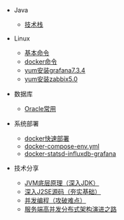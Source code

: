 * Java
  * [技术栈](java/技术栈.md)

* Linux
  * [基本命令](linux/基本命令.md)
  * [docker命令](linux/docker命令.md)
  * [yum安装grafana7.3.4](linux/yum安装grafana7.3.4.md)
  * [yum安装zabbix5.0](linux/yum安装zabbix5.0.md)

* 数据库
  * [Oracle常用](database/Oracle常用.md)

* 系统部署
  * [docker快速部署](deploy/docker-compose.md)
  * [docker-compose-env.yml](deploy/docker-compose-env.md)
  * [docker-statsd-influxdb-grafana](deploy/docker-statsd-influxdb-grafana.md)

* 技术分享
  * [JVM底层原理（深入JDK）](share/JVM底层原理（深入JDK）.md) 
  * [深入J2SE源码（夯实基础）](share/深入J2SE源码（夯实基础）.md) 
  * [并发编程（攻破难点）](share/并发编程（攻破难点）.md) 
  * [服务端高并发分布式架构演进之路](share/服务端高并发分布式架构演进之路.md)

